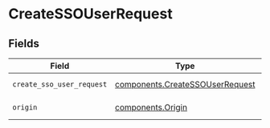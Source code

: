 # CreateSSOUserRequest


## Fields

| Field                                                                          | Type                                                                           | Required                                                                       | Description                                                                    |
| ------------------------------------------------------------------------------ | ------------------------------------------------------------------------------ | ------------------------------------------------------------------------------ | ------------------------------------------------------------------------------ |
| `create_sso_user_request`                                                      | [components.CreateSSOUserRequest](../../models/shared/createssouserrequest.md) | :heavy_check_mark:                                                             | Portal user payload                                                            |
| `origin`                                                                       | [components.Origin](../../models/shared/origin.md)                             | :heavy_check_mark:                                                             | Origin of the portal                                                           |